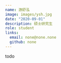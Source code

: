 ```yaml
---
name: 游舒泓
image: images/ysh.jpg
date: "2020-09-01"
description: 硕士研究生
role: student
links:
  email: none@none.none
  github: none
---
```


todo
